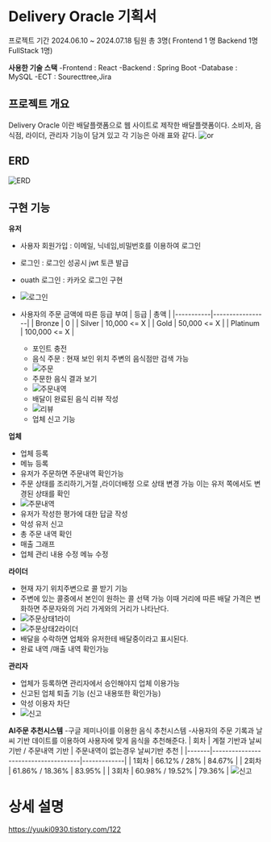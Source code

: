 # Delivery Oracle 기획서

프로젝트 기간
2024.06.10 ~ 2024.07.18
팀원 총 3명( Frontend 1 명 Backend 1명 FullStack 1명)

**사용한 기술 스택**
-Frontend : React
-Backend : Spring Boot
-Database : MySQL
-ECT : Sourecttree,Jira

## 프로젝트 개요
Delivery Oracle 이란 배달플랫폼으로 웹 사이트로 제작한 배달플랫폼이다.
소비자, 음식점, 라이더, 관리자 기능이 담겨 있고 각 기능은 아래 표와 같다.
![or](source/oracel1.png)

## ERD
![ERD](source/erd.png)

## 구현 기능
**유저**
- 사용자 회원가입 : 이메일, 닉네임,비밀번호를 이용하여 로그인
- 로그인 : 로그인 성공시 jwt 토큰 발급
- ouath 로그인 : 카카오 로그인 구현
- ![로그인](source/1.png)

- 사용자의 주문 금액에 따른 등급 부여
| 등급      | 총액            |
|-----------|-----------------|
| Bronze    | 0               |
| Silver    | 10,000 <= X     |
| Gold      | 50,000 <= X     |
| Platinum  | 100,000 <= X    |

  - 포인트 충전
  - 음식 주문 : 현재 보인 위치 주변의 음식점만 검색 가능
  - ![주문](source/2.png)
  - 주문한 음식 결과 보기
  - ![주문내역](source/3.png)
  - 배달이 완료된 음식 리뷰 작성
  - ![리뷰](source/4.png)
  - 업체 신고 기능

**업체**
- 업체 등록
- 메뉴 등록
- 유저가 주문하면 주문내역 확인가능
- 주문 상태를 조리하기,거절 ,라이더배정 으로 상태 변경 가능 이는 유저 쪽에서도 변경된 상태를 확인
- ![주문내역](source/5.png)
- 유저가 작성한 평가에 대한 답글 작성
- 악성 유저 신고
- 총 주문 내역 확인
- 매출 그래프
- 업체 관리 내용 수정 메뉴 수정

**라이더**
- 현재 자기 위치주변으로 콜 받기 기능
- 주변에 있는 콜중에서 본인이 원하는 콜 선택 가능 이때 거리에 따른 배달 가격은 변화하면 주문자와의 거리 가게와의 거리가 나타난다.
- ![주문상태1라이](source/6.png)
- ![주문상태2라이더](source/8.png)
-  배달을 수락하면 업체와 유저한테 배달중이라고 표시된다.
-  완료 내역 /매출 내역 확인가능

  **관리자**
  - 업체가 등록하면 관리자에서 승인해야지 업체 이용가능
  - 신고된 업체 퇴출 기능 (신고 내용또한 확인가능)
  - 악성 이용자 차단
  - ![신고](source/9.png)

**AI주문 추천시스템**
-구글 제미나이를 이용한 음식 추천시스템
-사용자의 주문 기록과 날씨 기반 데이트를 이용하여 사용자에 맞게 음식을 추천해준다.
| 회차  | 계절 기반과 날씨 기반 / 주문내역 기반 | 주문내역이 없는경우 날씨기반 추천 |
|-------|-------------------------------------|-------------|
| 1회차 | 66.12%               / 28%           | 84.67%      |
| 2회차 | 61.86%               / 18.36%        | 83.95%      |
| 3회차 | 60.98%               / 19.52%        | 79.36%      |
![신고](source/main5.png)
  


# 상세 설명

https://yuuki0930.tistory.com/122

